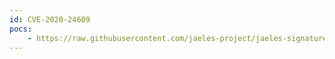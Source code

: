 ```yaml
---
id: CVE-2020-24609
pocs:
    - https://raw.githubusercontent.com/jaeles-project/jaeles-signatures/master/cves/savsoft-quiz-stored-xss-cve-2020-24609.yaml
---
```

